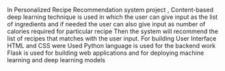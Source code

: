 In Personalized Recipe Recommendation system project , Content-based deep learning technique is used in which the user can give input as the list of ingredients and if needed the user can also give input as number of calories required for particular recipe Then the system will recommend the list of recipes that matches with the user input.
For building User Interface HTML and CSS were Used
Python language is used for the backend work
Flask is used for building web applications and for deploying machine learning and deep learning models
